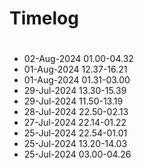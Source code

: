 # Timelog

#
- 02-Aug-2024 01.00-04.32 
- 01-Aug-2024 12.37-16.21
- 01-Aug-2024 01.31-03.00
- 29-Jul-2024 13.30-15.39
- 29-Jul-2024 11.50-13.19
- 28-Jul-2024 22.50-02.13
- 27-Jul-2024 22.14-01.22
- 25-Jul-2024 22.54-01.01
- 25-Jul-2024 13.20-14.03
- 25-Jul-2024 03.00-04.26

